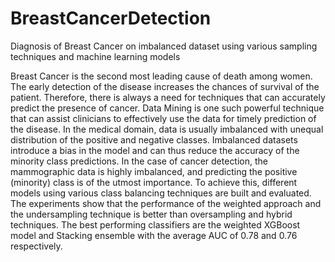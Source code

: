 # BreastCancerDetection
Diagnosis of Breast Cancer on imbalanced dataset using various sampling techniques and machine learning models

Breast Cancer is the second most leading cause of death among women. The early detection of the disease increases the chances of survival of the patient. Therefore, there is always a need for techniques that can accurately predict the presence of cancer. Data Mining is one such powerful technique that can assist clinicians to effectively use the data for timely prediction of the disease. In the medical domain, data is usually imbalanced with unequal distribution of the positive and negative classes. Imbalanced datasets introduce a bias in the model and can thus reduce the accuracy of the minority class predictions. In the case of cancer detection, the mammographic data is highly imbalanced, and predicting the positive (minority) class is of the utmost importance.  To achieve this, different models using various class balancing techniques are built and evaluated. The experiments show that the performance of the weighted approach and the undersampling technique is better than oversampling and hybrid techniques. The best performing classifiers are the weighted XGBoost model and Stacking ensemble with the average AUC of 0.78 and 0.76 respectively.

